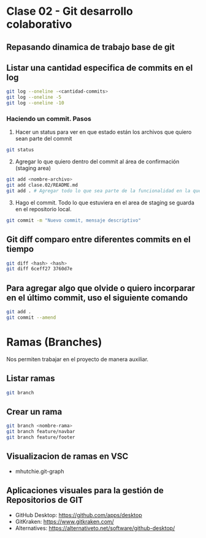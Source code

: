 # Clase 02 - Git desarrollo colaborativo

## Repasando dinamica de trabajo base de git

## Listar una cantidad especifica de commits en el log

```sh
git log --oneline -<cantidad-commits>
git log --oneline -5
git log --oneline -10
```

### Haciendo un commit. Pasos

1. Hacer un status para ver en que estado están los archivos que quiero sean parte del commit

```sh
git status
```

2. Agregar lo que quiero dentro del commit al área de confirmación (staging area)

```sh
git add <nombre-archivo>
git add clase.02/README.md
git add . # Agregar todo lo que sea parte de la funcionalidad en la que trabajo
```

3. Hago el commit. Todo lo que estuviera en el area de staging se guarda en el repositorio local.

```sh
git commit -m "Nuevo commit, mensaje descriptivo"
```

## Git diff comparo entre diferentes commits en el tiempo

```sh
git diff <hash> <hash>
git diff 6ceff27 3760d7e
```

## Para agregar algo que olvide o quiero incorparar en el último commit, uso el siguiente comando

```sh
git add .
git commit --amend
```
# Ramas (Branches)
Nos permiten trabajar en el proyecto de manera auxiliar.

## Listar ramas

```sh
git branch
```

## Crear un rama

```sh
git branch <nombre-rama>
git branch feature/navbar
git branch feature/footer
```

## Visualizacion de ramas en VSC

* mhutchie.git-graph

## Aplicaciones visuales para la gestión de Repositorios de GIT

* GitHub Desktop: <https://github.com/apps/desktop>
* GitKraken: <https://www.gitkraken.com/>
* Alternatives: <https://alternativeto.net/software/github-desktop/>